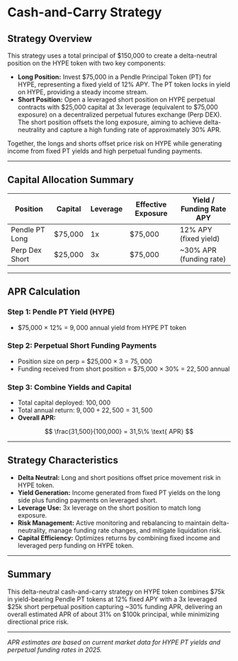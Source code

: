 # Cash-and-Carry Strategy

## Strategy Overview

This strategy uses a total principal of $150,000 to create a delta-neutral position on the HYPE token with two key components:

- **Long Position:** Invest $75,000 in a Pendle Principal Token (PT) for HYPE, representing a fixed yield of 12% APY. The PT token locks in yield on HYPE, providing a steady income stream.
- **Short Position:** Open a leveraged short position on HYPE perpetual contracts with $25,000 capital at 3x leverage (equivalent to $75,000 exposure) on a decentralized perpetual futures exchange (Perp DEX). The short position offsets the long exposure, aiming to achieve delta-neutrality and capture a high funding rate of approximately 30% APR.

Together, the longs and shorts offset price risk on HYPE while generating income from fixed PT yields and high perpetual funding payments.

---

## Capital Allocation Summary

| Position       | Capital | Leverage | Effective Exposure | Yield / Funding Rate APY |
| -------------- | ------- | -------- | ------------------ | ------------------------ |
| Pendle PT Long | $75,000 | 1x       | $75,000            | 12% APY (fixed yield)    |
| Perp Dex Short | $25,000 | 3x       | $75,000            | ~30% APR (funding rate)  |

---

## APR Calculation

### Step 1: Pendle PT Yield (HYPE)

- $75,000 × 12\% = $9,000$ annual yield from HYPE PT token

### Step 2: Perpetual Short Funding Payments

- Position size on perp = $25,000 × 3 = $75,000$
- Funding received from short position = $75,000 × 30\% = $22,500$ annual

### Step 3: Combine Yields and Capital

- Total capital deployed: $100,000$
- Total annual return: $9,000 + 22,500 = 31,500$
- **Overall APR:**

$$
\frac{31,500}{100,000} = 31,5\% \text{ APR}
$$

---

## Strategy Characteristics

- **Delta Neutral:** Long and short positions offset price movement risk in HYPE token.
- **Yield Generation:** Income generated from fixed PT yields on the long side plus funding payments on leveraged short.
- **Leverage Use:** 3x leverage on the short position to match long exposure.
- **Risk Management:** Active monitoring and rebalancing to maintain delta-neutrality, manage funding rate changes, and mitigate liquidation risk.
- **Capital Efficiency:** Optimizes returns by combining fixed income and leveraged perp funding on HYPE token.

---

## Summary

This delta-neutral cash-and-carry strategy on HYPE token combines $75k in yield-bearing Pendle PT tokens at 12% fixed APY with a 3x leveraged $25k short perpetual position capturing ~30% funding APR, delivering an overall estimated APR of about 31% on $100k principal, while minimizing directional price risk.

---

_APR estimates are based on current market data for HYPE PT yields and perpetual funding rates in 2025._
